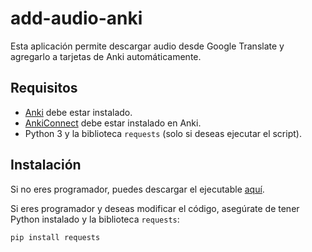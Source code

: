 # add-audio-anki
Esta aplicación permite descargar audio desde Google Translate y agregarlo a tarjetas de Anki automáticamente.

## Requisitos

- [Anki](https://apps.ankiweb.net/) debe estar instalado.
- [AnkiConnect](https://github.com/FooSoft/anki-connect) debe estar instalado en Anki.
- Python 3 y la biblioteca `requests` (solo si deseas ejecutar el script).

## Instalación

Si no eres programador, puedes descargar el ejecutable [aquí](ENLACE_AL_EJECUTABLE).

Si eres programador y deseas modificar el código, asegúrate de tener Python instalado y la biblioteca `requests`:

```bash
pip install requests
